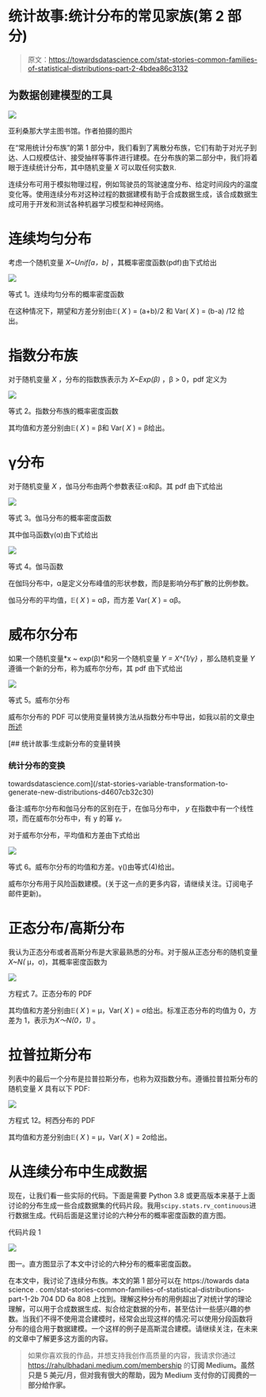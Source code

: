 # 统计故事:统计分布的常见家族(第 2 部分)

> 原文：<https://towardsdatascience.com/stat-stories-common-families-of-statistical-distributions-part-2-4bdea86c3132>

## 为数据创建模型的工具

![](img/5de3a26cc5fbdf512d3b0b1ea43d204e.png)

亚利桑那大学主图书馆。作者拍摄的图片

在“常用统计分布族”的第 1 部分中，我们看到了离散分布族，它们有助于对光子到达、人口规模估计、接受抽样等事件进行建模。在分布族的第二部分中，我们将着眼于连续统计分布，其中随机变量 *X* 可以取任何实数ℝ.

连续分布可用于模拟物理过程，例如驾驶员的驾驶速度分布、给定时间段内的温度变化等。使用连续分布对这种过程的数据建模有助于合成数据生成，该合成数据生成可用于开发和测试各种机器学习模型和神经网络。

# 连续均匀分布

考虑一个随机变量 *X~Unif[a，b]* ，其概率密度函数(pdf)由下式给出

![](img/6bb8c0519bee7fbe8714335c78f43552.png)

等式 1。连续均匀分布的概率密度函数

在这种情况下，期望和方差分别由𝔼( *X* ) = (a+b)/2 和 Var( *X* ) = (b-a) /12 给出。

# 指数分布族

对于随机变量 *X* ，分布的指数族表示为 *X~Exp(β)* ，β > 0，pdf 定义为

![](img/d450ce6082c653a04af9d5f03728cdd0.png)

等式 2。指数分布族的概率密度函数

其均值和方差分别由𝔼( *X* ) = β和 Var( *X* ) = β给出。

# γ分布

对于随机变量 *X* ，伽马分布由两个参数表征:α和β。其 pdf 由下式给出

![](img/53b5eed256ef40f07c65f89c7479bebb.png)

等式 3。伽马分布的概率密度函数

其中伽马函数γ(α)由下式给出

![](img/0d0b9dd3077180f88a9136299f6a436f.png)

等式 4。伽马函数

在伽玛分布中，α是定义分布峰值的形状参数，而β是影响分布扩散的比例参数。

伽马分布的平均值，𝔼( *X* ) = αβ，而方差 Var( *X* ) = αβ。

# 威布尔分布

如果一个随机变量*x ~ exp(β)*和另一个随机变量 *Y = X^{1/γ}* ，那么随机变量 *Y* 遵循一个新的分布，称为威布尔分布，其 pdf 由下式给出

![](img/38e4891ad4007a405a1a156b115967f9.png)

等式 5。威布尔分布

威布尔分布的 PDF 可以使用变量转换方法从指数分布中导出，如我以前的文章[中所述](/stat-stories-variable-transformation-to-generate-new-distributions-d4607cb32c30)

[](/stat-stories-variable-transformation-to-generate-new-distributions-d4607cb32c30) [## 统计故事:生成新分布的变量转换

### 统计分布的变换

towardsdatascience.com](/stat-stories-variable-transformation-to-generate-new-distributions-d4607cb32c30) 

备注:威布尔分布和伽马分布的区别在于，在伽马分布中， *y* 在指数中有一个线性项，而在威布尔分布中，有 y 的幂 *γ。*

对于威布尔分布，平均值和方差由下式给出

![](img/9977a5b43f7eb845d542aa99339875dd.png)

等式 6。威布尔分布的均值和方差。γ()由等式(4)给出。

威布尔分布用于风险函数建模。(关于这一点的更多内容，请继续关注。订阅电子邮件更新)。

# 正态分布/高斯分布

我认为正态分布或者高斯分布是大家最熟悉的分布。对于服从正态分布的随机变量 *X~N(* μ，σ)，其概率密度函数为

![](img/0ba7a67ae5756cdd21ea08ff0593808f.png)

方程式 7。正态分布的 PDF

其均值和方差分别由𝔼( *X* ) = μ，Var( *X* ) = σ给出。标准正态分布的均值为 0，方差为 1，表示为*X～N(0，1)* 。

# 拉普拉斯分布

列表中的最后一个分布是拉普拉斯分布，也称为双指数分布。遵循拉普拉斯分布的随机变量 *X* 具有以下 PDF:

![](img/93a632af14b856c2f4cc0984b0c9e3f9.png)

方程式 12。柯西分布的 PDF

其均值和方差分别由𝔼( *X* ) = μ，Var( *X* ) = 2σ给出。

# 从连续分布中生成数据

现在，让我们看一些实际的代码。下面是需要 Python 3.8 或更高版本来基于上面讨论的分布生成一些合成数据集的代码片段。我用`scipy.stats.rv_continuous`进行数据生成。代码后面是这里讨论的六种分布的概率密度函数的直方图。

代码片段 1

![](img/b052676836644d2bfafbf425d6f75b0c.png)

图一。直方图显示了本文中讨论的六种分布的概率密度函数。

在本文中，我讨论了连续分布族。本文的第 1 部分可以在 https://towards data science . com/stat-stories-common-families-of-statistical-distributions-part-1-2b 704 DD 6a 808 上找到。理解这种分布的用例超出了对统计学的理论理解，可以用于合成数据生成、拟合给定数据的分布，甚至估计一些感兴趣的参数。当我们不得不使用混合建模时，经常会出现这样的情况:可以使用分段函数将分布的组合用于数据建模。一个这样的例子是高斯混合建模。请继续关注，在未来的文章中了解更多这方面的内容。

> 如果你喜欢我的作品，并想支持我创作高质量的内容，我请求你通过 https://rahulbhadani.medium.com/membership 的[](https://rahulbhadani.medium.com/membership)**订阅 Medium。虽然只是 5 美元/月，但对我有很大的帮助，因为 Medium 支付你的订阅费的一部分给作家。**
